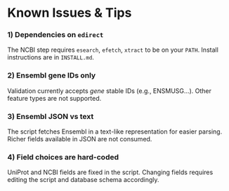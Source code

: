 # Known Issues & Tips

### 1) Dependencies on `edirect`
The NCBI step requires `esearch`, `efetch`, `xtract` to be on your `PATH`. Install instructions are in `INSTALL.md`.

### 2) Ensembl gene IDs only
Validation currently accepts *gene* stable IDs (e.g., ENSMUSG...). Other feature types are not supported.

### 3) Ensembl JSON vs text
The script fetches Ensembl in a text-like representation for easier parsing. Richer fields available in JSON are not consumed.

### 4) Field choices are hard-coded
UniProt and NCBI fields are fixed in the script. Changing fields requires editing the script and database schema accordingly.
